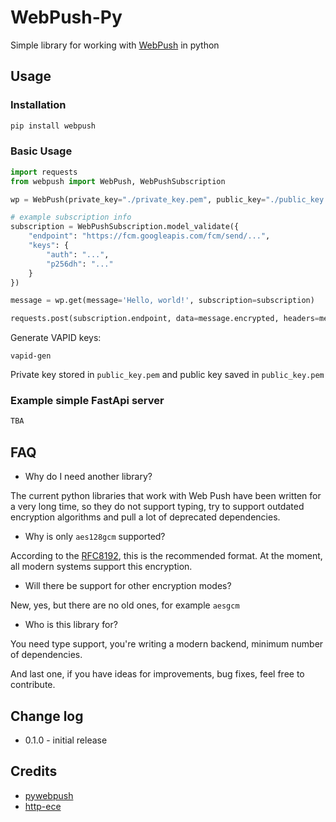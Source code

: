 # WebPush-Py

Simple library for working with [WebPush](https://web.dev/articles/push-notifications-web-push-protocol) in python

## Usage

### Installation

```bash
pip install webpush
```

### Basic Usage

```python
import requests
from webpush import WebPush, WebPushSubscription

wp = WebPush(private_key="./private_key.pem", public_key="./public_key.pem")

# example subscription info
subscription = WebPushSubscription.model_validate({
    "endpoint": "https://fcm.googleapis.com/fcm/send/...",
    "keys": {
        "auth": "...",
        "p256dh": "..."
    }
})

message = wp.get(message='Hello, world!', subscription=subscription)

requests.post(subscription.endpoint, data=message.encrypted, headers=message.headers)
```

Generate VAPID keys:
```
vapid-gen
```

Private key stored in `public_key.pem` and public key saved in `public_key.pem`

### Example simple FastApi server

```python
TBA
```

## FAQ
- Why do I need another library?

The current python libraries that work with Web Push have been written for a very long time, so they do not support typing, try to support outdated encryption algorithms and pull a lot of deprecated dependencies.

- Why is only `aes128gcm` supported?

According to the [RFC8192](https://datatracker.ietf.org/doc/html/rfc8291), this is the recommended format. At the moment, all modern systems support this encryption.

- Will there be support for other encryption modes?

New, yes, but there are no old ones, for example `aesgcm`

- Who is this library for?

You need type support, you're writing a modern backend, minimum number of dependencies.

And last one, if you have ideas for improvements, bug fixes, feel free to contribute.

## Change log

- 0.1.0 - initial release

## Credits

- [pywebpush](https://github.com/web-push-libs/pywebpush)
- [http-ece](https://github.com/web-push-libs/encrypted-content-encoding)